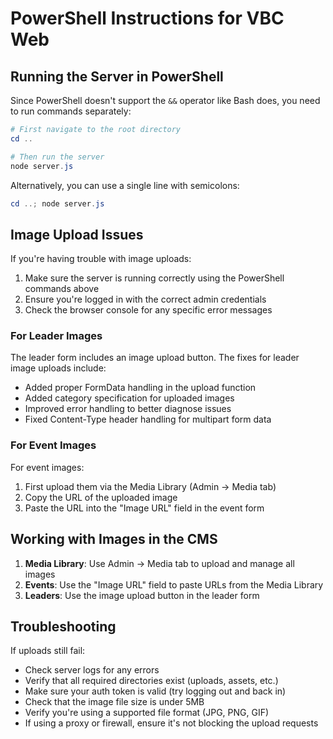 # PowerShell Instructions for VBC Web

## Running the Server in PowerShell

Since PowerShell doesn't support the `&&` operator like Bash does, you need to run commands separately:

```powershell
# First navigate to the root directory
cd ..

# Then run the server
node server.js
```

Alternatively, you can use a single line with semicolons:

```powershell
cd ..; node server.js
```

## Image Upload Issues

If you're having trouble with image uploads:

1. Make sure the server is running correctly using the PowerShell commands above
2. Ensure you're logged in with the correct admin credentials
3. Check the browser console for any specific error messages

### For Leader Images

The leader form includes an image upload button. The fixes for leader image uploads include:
- Added proper FormData handling in the upload function
- Added category specification for uploaded images
- Improved error handling to better diagnose issues
- Fixed Content-Type header handling for multipart form data

### For Event Images

For event images:
1. First upload them via the Media Library (Admin → Media tab)
2. Copy the URL of the uploaded image
3. Paste the URL into the "Image URL" field in the event form

## Working with Images in the CMS

1. **Media Library**: Use Admin → Media tab to upload and manage all images
2. **Events**: Use the "Image URL" field to paste URLs from the Media Library
3. **Leaders**: Use the image upload button in the leader form

## Troubleshooting

If uploads still fail:
- Check server logs for any errors
- Verify that all required directories exist (uploads, assets, etc.)
- Make sure your auth token is valid (try logging out and back in)
- Check that the image file size is under 5MB
- Verify you're using a supported file format (JPG, PNG, GIF)
- If using a proxy or firewall, ensure it's not blocking the upload requests 